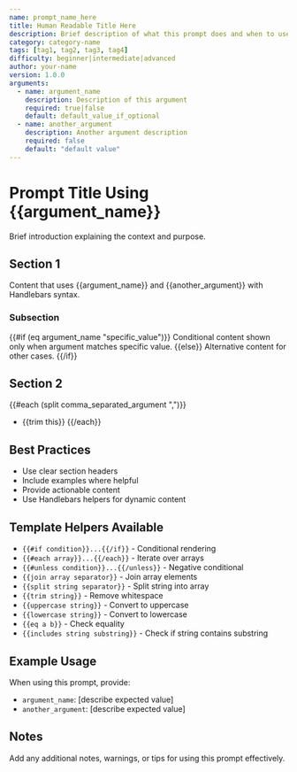 ```yaml
---
name: prompt_name_here
title: Human Readable Title Here
description: Brief description of what this prompt does and when to use it
category: category-name
tags: [tag1, tag2, tag3, tag4]
difficulty: beginner|intermediate|advanced
author: your-name
version: 1.0.0
arguments:
  - name: argument_name
    description: Description of this argument
    required: true|false
    default: default_value_if_optional
  - name: another_argument
    description: Another argument description
    required: false
    default: "default value"
---
```


# Prompt Title Using {{argument_name}}

Brief introduction explaining the context and purpose.

## Section 1

Content that uses {{argument_name}} and {{another_argument}} with Handlebars syntax.

### Subsection

{{#if (eq argument_name "specific_value")}}
Conditional content shown only when argument matches specific value.
{{else}}
Alternative content for other cases.
{{/if}}

## Section 2

{{#each (split comma_separated_argument ",")}}
- {{trim this}}
{{/each}}

## Best Practices

- Use clear section headers
- Include examples where helpful
- Provide actionable content
- Use Handlebars helpers for dynamic content

## Template Helpers Available

- `{{#if condition}}...{{/if}}` - Conditional rendering
- `{{#each array}}...{{/each}}` - Iterate over arrays
- `{{#unless condition}}...{{/unless}}` - Negative conditional
- `{{join array separator}}` - Join array elements
- `{{split string separator}}` - Split string into array
- `{{trim string}}` - Remove whitespace
- `{{uppercase string}}` - Convert to uppercase
- `{{lowercase string}}` - Convert to lowercase
- `{{eq a b}}` - Check equality
- `{{includes string substring}}` - Check if string contains substring

## Example Usage

When using this prompt, provide:
- `argument_name`: [describe expected value]
- `another_argument`: [describe expected value]

## Notes

Add any additional notes, warnings, or tips for using this prompt effectively.